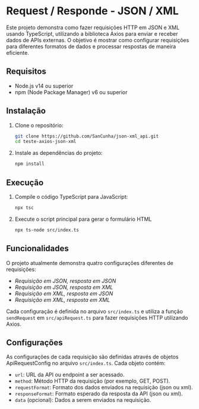 # Request / Responde - JSON / XML

Este projeto demonstra como fazer requisições HTTP em JSON e XML usando TypeScript, utilizando a biblioteca Axios para enviar e receber dados de APIs externas. O objetivo é mostrar como configurar requisições para diferentes formatos de dados e processar respostas de maneira eficiente.

## Requisitos

- Node.js v14 ou superior
- npm (Node Package Manager) v6 ou superior

## Instalação

1. Clone o repositório:

   ```bash
   git clone https://github.com/SanCunha/json-xml_api.git
   cd teste-axios-json-xml

   ```

2. Instale as dependências do projeto:
   ```bash
   npm install
   ```

## Execução

1. Compile o código TypeScript para JavaScript:
   ```bash
   npx tsc
   ```
2. Execute o script principal para gerar o formulário HTML
   ```bash
   npx ts-node src/index.ts
   ```

## Funcionalidades

O projeto atualmente demonstra quatro configurações diferentes de requisições:

- _Requisição em JSON, resposta em JSON_
- _Requisição em JSON, resposta em XML_
- _Requisição em XML, resposta em JSON_
- _Requisição em XML, resposta em XML_

Cada configuração é definida no arquivo `src/index.ts` e utiliza a função `sendRequest` em `src/apiRequest.ts` para fazer requisições HTTP utilizando Axios.

## Configurações

As configurações de cada requisição são definidas através de objetos ApiRequestConfig no arquivo `src/index.ts`. Cada objeto contém:

- `url`: URL da API ou endpoint a ser acessado.
- `method`: Método HTTP da requisição (por exemplo, GET, POST).
- `requestFormat`: Formato dos dados enviados na requisição (json ou xml).
- `responseFormat`: Formato esperado da resposta da API (json ou xml).
- `data` (opcional): Dados a serem enviados na requisição.
